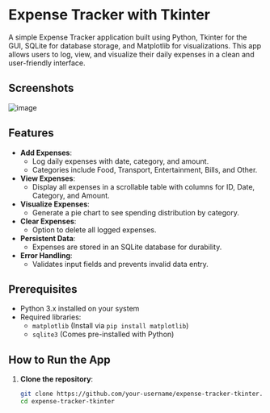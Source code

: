 # Expense Tracker with Tkinter

A simple Expense Tracker application built using Python, Tkinter for the GUI, SQLite for database storage, and Matplotlib for visualizations. This app allows users to log, view, and visualize their daily expenses in a clean and user-friendly interface.

## Screenshots
![image](https://github.com/user-attachments/assets/020e2740-fd51-48fc-b405-3157b5688e93)

## Features

- **Add Expenses**:
  - Log daily expenses with date, category, and amount.
  - Categories include Food, Transport, Entertainment, Bills, and Other.
- **View Expenses**:
  - Display all expenses in a scrollable table with columns for ID, Date, Category, and Amount.
- **Visualize Expenses**:
  - Generate a pie chart to see spending distribution by category.
- **Clear Expenses**:
  - Option to delete all logged expenses.
- **Persistent Data**:
  - Expenses are stored in an SQLite database for durability.
- **Error Handling**:
  - Validates input fields and prevents invalid data entry.

## Prerequisites

- Python 3.x installed on your system
- Required libraries:
  - `matplotlib` (Install via `pip install matplotlib`)
  - `sqlite3` (Comes pre-installed with Python)

## How to Run the App

1. **Clone the repository**:
   ```bash
   git clone https://github.com/your-username/expense-tracker-tkinter.git
   cd expense-tracker-tkinter
